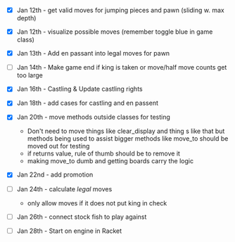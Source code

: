 - [x] Jan 12th - get valid moves for jumping pieces and pawn (sliding w. max depth)
- [x] Jan 12th - visualize possible moves (remember toggle blue in game class)
- [x] Jan 13th - Add en passant into legal moves for pawn
- [ ] Jan 14th - Make game end if king is taken or move/half move counts get too large
- [x] Jan 16th - Castling & Update castling rights
- [x] Jan 18th - add cases for castling and en passent
- [x] Jan 20th - move methods outside classes for testing
	- Don't need to move things like clear_display and thing s like that but methods being used to assist bigger methods like move_to should be moved out for testing
	- if returns value, rule of thumb should be to remove it
	- making move_to dumb and getting boards carry the logic
- [x] Jan 22nd - add promotion
- [ ] Jan 24th - calculate *legal* moves
	- only allow moves if it does not put king in check
- [ ] Jan 26th  - connect stock fish to play against

- [ ] Jan 28th - Start on engine in Racket 